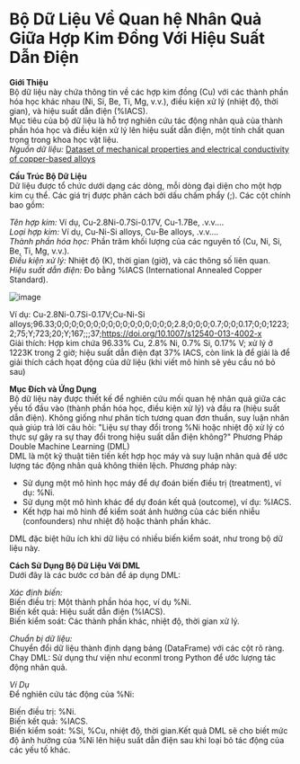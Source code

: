 # Bộ Dữ Liệu Về Quan hệ Nhân Quả Giữa Hợp Kim Đồng Với Hiệu Suất Dẫn Điện
       
**Giới Thiệu**             
Bộ dữ liệu này chứa thông tin về các hợp kim đồng (Cu) với các thành phần hóa học khác nhau (Ni, Si, Be, Ti, Mg, v.v.), điều kiện xử lý (nhiệt độ, thời gian), và hiệu suất dẫn điện (%IACS).                
Mục tiêu của bộ dữ liệu là hỗ trợ nghiên cứu tác động nhân quả của thành phần hóa học và điều kiện xử lý lên hiệu suất dẫn điện, một tính chất quan trọng trong khoa học vật liệu.        
*Nguồn dữ liệu:* [Dataset of mechanical properties and electrical conductivity of copper-based alloys]( https://springernature.figshare.com/articles/dataset/Dataset_of_mechanical_properties_and_electrical_conductivity_of_copper-based_alloys/23735373?file=41670945)             
           
**Cấu Trúc Bộ Dữ Liệu**         
Dữ liệu được tổ chức dưới dạng các dòng, mỗi dòng đại diện cho một hợp kim cụ thể. Các giá trị được phân cách bởi dấu chấm phẩy (;). Các cột chính bao gồm:             

*Tên hợp kim:* Ví dụ, Cu-2.8Ni-0.7Si-0.17V, Cu-1.7Be, .v.v....                    
*Loại hợp kim:* Ví dụ, Cu-Ni-Si alloys, Cu-Be alloys, .v.v....       
*Thành phần hóa học:* Phần trăm khối lượng của các nguyên tố (Cu, Ni, Si, Be, Ti, Mg, v.v.).      
*Điều kiện xử lý:* Nhiệt độ (K), thời gian (giờ), và các thông số liên quan.        
*Hiệu suất dẫn điện:* Đo bằng %IACS (International Annealed Copper Standard).                 

![image](https://github.com/user-attachments/assets/39031b30-d82e-471f-aa13-a6c2208c8c4a)



Ví dụ: Cu-2.8Ni-0.7Si-0.17V;Cu-Ni-Si alloys;96.33;0;0;0;0;0;0;0;0;0;0;0;0;0;0;0;0;2.8;0;0;0;0.7;0;0;0.17;0;0;1223;2;75;Y;723;20;Y;167;;;37;https://doi.org/10.1007/s12540-013-4002-x        
Giải thích: Hợp kim chứa 96.33% Cu, 2.8% Ni, 0.7% Si, 0.17% V; xử lý ở 1223K trong 2 giờ; hiệu suất dẫn điện đạt 37% IACS, còn link là để giải là để giải thích cách họat động của dữ liệu (khi viết mô hình sẽ yêu cầu nó bỏ sau)               

**Mục Đích và Ứng Dụng**        
Bộ dữ liệu này được thiết kế để nghiên cứu mối quan hệ nhân quả giữa các yếu tố đầu vào (thành phần hóa học, điều kiện xử lý) và đầu ra (hiệu suất dẫn điện). Không giống như phân tích tương quan đơn thuần, suy luận nhân quả giúp trả lời câu hỏi: "Liệu sự thay đổi trong %Ni hoặc nhiệt độ xử lý có thực sự gây ra sự thay đổi trong hiệu suất dẫn điện không?"
Phương Pháp Double Machine Learning (DML)             
DML là một kỹ thuật tiên tiến kết hợp học máy và suy luận nhân quả để ước lượng tác động nhân quả không thiên lệch. Phương pháp này:        

+ Sử dụng một mô hình học máy để dự đoán biến điều trị (treatment), ví dụ: %Ni.          
+ Sử dụng một mô hình khác để dự đoán kết quả (outcome), ví dụ: %IACS.      
+ Kết hợp hai mô hình để kiểm soát ảnh hưởng của các biến nhiễu (confounders) như nhiệt độ hoặc thành phần khác.      
          
DML đặc biệt hữu ích khi dữ liệu có nhiều biến kiểm soát, như trong bộ dữ liệu này.

**Cách Sử Dụng Bộ Dữ Liệu Với DML**      
Dưới đây là các bước cơ bản để áp dụng DML:       
     
*Xác định biến:*      
Biến điều trị: Một thành phần hóa học, ví dụ %Ni.     
Biến kết quả: Hiệu suất dẫn điện (%IACS).     
Biến kiểm soát: Các thành phần khác, nhiệt độ, thời gian xử lý.     
    

*Chuẩn bị dữ liệu:*     
Chuyển đổi dữ liệu thành định dạng bảng (DataFrame) với các cột rõ ràng.       
Chạy DML: Sử dụng thư viện như econml trong Python để ước lượng tác động nhân quả.      

*Ví Dụ*     
Để nghiên cứu tác động của %Ni:     
     
Biến điều trị: %Ni.    
Biến kết quả: %IACS.     
Biến kiểm soát: %Si, %Cu, nhiệt độ, thời gian.Kết quả DML sẽ cho biết mức độ ảnh hưởng của %Ni lên hiệu suất dẫn điện sau khi loại bỏ tác động của các yếu tố khác.    

